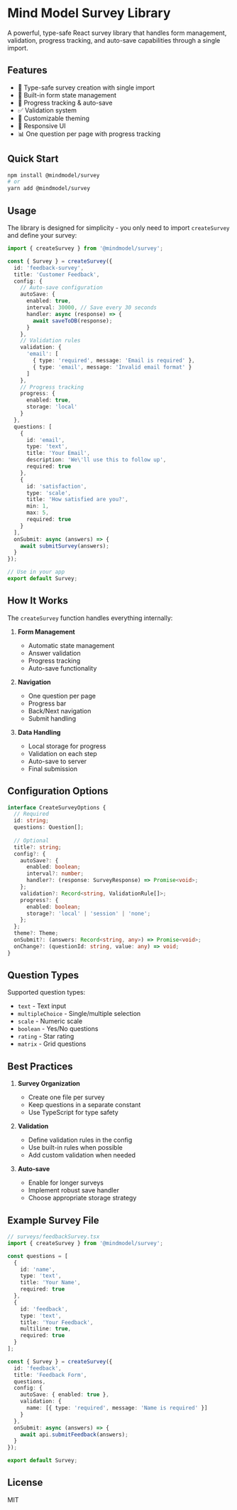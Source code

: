 # Mind Model Survey Library

A powerful, type-safe React survey library that handles form management, validation, progress tracking, and auto-save capabilities through a single import.

## Features

- 🎯 Type-safe survey creation with single import
- 📝 Built-in form state management
- 💾 Progress tracking & auto-save
- ✅ Validation system
- 🎨 Customizable theming
- 📱 Responsive UI
- 📊 One question per page with progress tracking

## Quick Start

```bash
npm install @mindmodel/survey
# or
yarn add @mindmodel/survey
```

## Usage

The library is designed for simplicity - you only need to import `createSurvey` and define your survey:

```typescript
import { createSurvey } from '@mindmodel/survey';

const { Survey } = createSurvey({
  id: 'feedback-survey',
  title: 'Customer Feedback',
  config: {
    // Auto-save configuration
    autoSave: {
      enabled: true,
      interval: 30000, // Save every 30 seconds
      handler: async (response) => {
        await saveToDB(response);
      }
    },
    // Validation rules
    validation: {
      'email': [
        { type: 'required', message: 'Email is required' },
        { type: 'email', message: 'Invalid email format' }
      ]
    },
    // Progress tracking
    progress: {
      enabled: true,
      storage: 'local'
    }
  },
  questions: [
    {
      id: 'email',
      type: 'text',
      title: 'Your Email',
      description: 'We\'ll use this to follow up',
      required: true
    },
    {
      id: 'satisfaction',
      type: 'scale',
      title: 'How satisfied are you?',
      min: 1,
      max: 5,
      required: true
    }
  ],
  onSubmit: async (answers) => {
    await submitSurvey(answers);
  }
});

// Use in your app
export default Survey;
```

## How It Works

The `createSurvey` function handles everything internally:

1. **Form Management**
   - Automatic state management
   - Answer validation
   - Progress tracking
   - Auto-save functionality

2. **Navigation**
   - One question per page
   - Progress bar
   - Back/Next navigation
   - Submit handling

3. **Data Handling**
   - Local storage for progress
   - Validation on each step
   - Auto-save to server
   - Final submission

## Configuration Options

```typescript
interface CreateSurveyOptions {
  // Required
  id: string;
  questions: Question[];
  
  // Optional
  title?: string;
  config?: {
    autoSave?: {
      enabled: boolean;
      interval?: number;
      handler?: (response: SurveyResponse) => Promise<void>;
    };
    validation?: Record<string, ValidationRule[]>;
    progress?: {
      enabled: boolean;
      storage?: 'local' | 'session' | 'none';
    };
  };
  theme?: Theme;
  onSubmit?: (answers: Record<string, any>) => Promise<void>;
  onChange?: (questionId: string, value: any) => void;
}
```

## Question Types

Supported question types:
- `text` - Text input
- `multipleChoice` - Single/multiple selection
- `scale` - Numeric scale
- `boolean` - Yes/No questions
- `rating` - Star rating
- `matrix` - Grid questions

## Best Practices

1. **Survey Organization**
   - Create one file per survey
   - Keep questions in a separate constant
   - Use TypeScript for type safety

2. **Validation**
   - Define validation rules in the config
   - Use built-in rules when possible
   - Add custom validation when needed

3. **Auto-save**
   - Enable for longer surveys
   - Implement robust save handler
   - Choose appropriate storage strategy

## Example Survey File

```typescript
// surveys/feedbackSurvey.tsx
import { createSurvey } from '@mindmodel/survey';

const questions = [
  {
    id: 'name',
    type: 'text',
    title: 'Your Name',
    required: true
  },
  {
    id: 'feedback',
    type: 'text',
    title: 'Your Feedback',
    multiline: true,
    required: true
  }
];

const { Survey } = createSurvey({
  id: 'feedback',
  title: 'Feedback Form',
  questions,
  config: {
    autoSave: { enabled: true },
    validation: {
      name: [{ type: 'required', message: 'Name is required' }]
    }
  },
  onSubmit: async (answers) => {
    await api.submitFeedback(answers);
  }
});

export default Survey;
```

## License

MIT